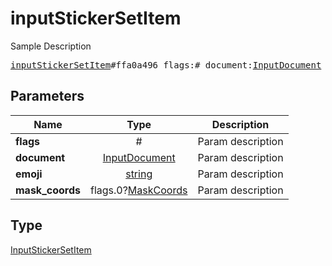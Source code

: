 # inputStickerSetItem

Sample Description

<pre>
<a href="../constructor/inputStickerSetItem.md">inputStickerSetItem</a>#ffa0a496 flags:# document:<a href="../type/InputDocument.md">InputDocument</a> emoji:<a href="../type/string.md">string</a> mask_coords:flags.0?<a href="../type/MaskCoords.md">MaskCoords</a> = <a href="../type/InputStickerSetItem.md">InputStickerSetItem</a>;
</pre>
## Parameters

| Name | Type | Description |
|------|:----:|-------------|
| **flags** | # | Param description |
| **document** | <a href="../type/InputDocument.md">InputDocument</a> | Param description |
| **emoji** | <a href="../type/string.md">string</a> | Param description |
| **mask_coords** | flags.0?<a href="../type/MaskCoords.md">MaskCoords</a> | Param description |

## Type

<a href="../type/InputStickerSetItem.md">InputStickerSetItem</a>

